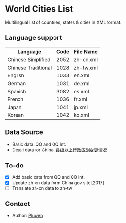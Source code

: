 # World Cities List

Multilingual list of countries, states & cities in XML format.

## Language support

| Language            | Code | File Name  |
| ------------------- | ---- | ---------- |
| Chinese Simplified  | 2052 | zh-cn.xml  |
| Chinese Traditional | 1028 | zh-tw.xml  |
| English             | 1033 | en.xml     |
| German              | 1031 | de.xml     |
| Spanish             | 3082 | es.xml     |
| French              | 1036 | fr.xml     |
| Japan               | 1041 | jp.xml     |
| Korean              | 1042 | ko.xml     |

## Data Source

* Basic data: QQ and QQ Int.
* Detail data for China: [县级以上行政区划变更情况](http://xzqh.mca.gov.cn/description?dcpid=1)

## To-do

- [x] Add basic data from QQ and QQ Int.
- [x] Update zh-cn data form China gov site [2017]
- [ ] Translate zh-cn data to zh-tw

## Contact

* Author: [Pluwen](https://twitter.com/pluwen)
